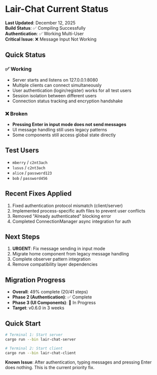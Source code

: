 # Lair-Chat Current Status

**Last Updated**: December 12, 2025  
**Build Status**: ✅ Compiling Successfully  
**Authentication**: ✅ Working Multi-User  
**Critical Issue**: ❌ Message Input Not Working

## Quick Status

### ✅ Working
- Server starts and listens on 127.0.0.1:8080
- Multiple clients can connect simultaneously  
- User authentication (login/register) works for all test users
- Session isolation between different users
- Connection status tracking and encryption handshake

### ❌ Broken
- **Pressing Enter in input mode does not send messages**
- UI message handling still uses legacy patterns
- Some components still access global state directly

## Test Users
- `mberry` / `c2nt3ach`
- `lusus` / `c2nt3ach` 
- `alice` / `password123`
- `bob` / `password456`

## Recent Fixes Applied
1. Fixed authentication protocol mismatch (client/server)
2. Implemented process-specific auth files to prevent user conflicts
3. Removed "Already authenticated" blocking error
4. Completed ConnectionManager async integration for auth

## Next Steps
1. **URGENT**: Fix message sending in input mode
2. Migrate home component from legacy message handling
3. Complete observer pattern integration
4. Remove compatibility layer dependencies

## Migration Progress
- **Overall**: 49% complete (20/41 steps)
- **Phase 2 (Authentication)**: ✅ Complete
- **Phase 3 (UI Components)**: 🔄 In Progress
- **Target**: v0.6.0 in 3 weeks

## Quick Start
```bash
# Terminal 1: Start server
cargo run --bin lair-chat-server

# Terminal 2: Start client
cargo run --bin lair-chat-client
```

**Known Issue**: After authentication, typing messages and pressing Enter does nothing. This is the current priority fix.